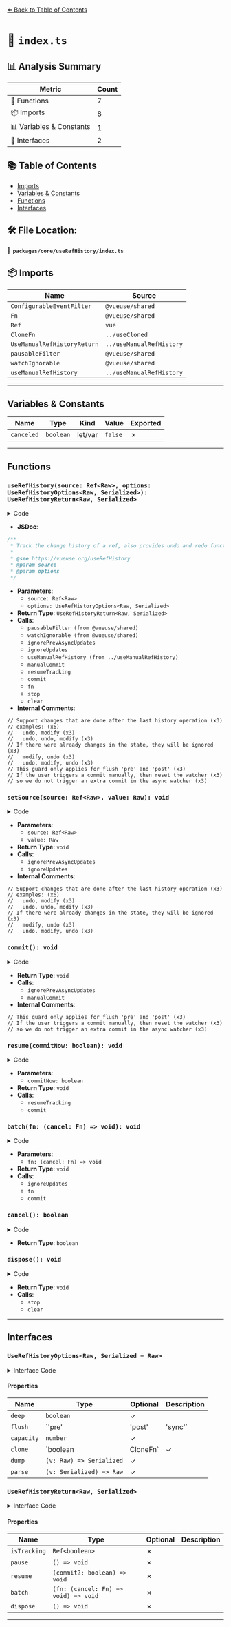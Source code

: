 [⬅️ Back to Table of Contents](../../../index.md)

# 📄 `index.ts`

## 📊 Analysis Summary

| Metric | Count |
|--------|-------|
| 🔧 Functions | 7 |
| 📦 Imports | 8 |
| 📊 Variables & Constants | 1 |
| 📐 Interfaces | 2 |

## 📚 Table of Contents

- [Imports](#imports)
- [Variables & Constants](#variables-constants)
- [Functions](#functions)
- [Interfaces](#interfaces)

## 🛠️ File Location:
📂 **`packages/core/useRefHistory/index.ts`**

## 📦 Imports

| Name | Source |
|------|--------|
| `ConfigurableEventFilter` | `@vueuse/shared` |
| `Fn` | `@vueuse/shared` |
| `Ref` | `vue` |
| `CloneFn` | `../useCloned` |
| `UseManualRefHistoryReturn` | `../useManualRefHistory` |
| `pausableFilter` | `@vueuse/shared` |
| `watchIgnorable` | `@vueuse/shared` |
| `useManualRefHistory` | `../useManualRefHistory` |


---

## Variables & Constants

| Name | Type | Kind | Value | Exported |
|------|------|------|-------|----------|
| `canceled` | `boolean` | let/var | `false` | ✗ |


---

## Functions

### `useRefHistory(source: Ref<Raw>, options: UseRefHistoryOptions<Raw, Serialized>): UseRefHistoryReturn<Raw, Serialized>`

<details><summary>Code</summary>

```ts
export function useRefHistory<Raw, Serialized = Raw>(
  source: Ref<Raw>,
  options: UseRefHistoryOptions<Raw, Serialized> = {},
): UseRefHistoryReturn<Raw, Serialized> {
  const {
    deep = false,
    flush = 'pre',
    eventFilter,
  } = options

  const {
    eventFilter: composedFilter,
    pause,
    resume: resumeTracking,
    isActive: isTracking,
  } = pausableFilter(eventFilter)

  const {
    ignoreUpdates,
    ignorePrevAsyncUpdates,
    stop,
  } = watchIgnorable(
    source,
    commit,
    { deep, flush, eventFilter: composedFilter },
  )

  function setSource(source: Ref<Raw>, value: Raw) {
    // Support changes that are done after the last history operation
    // examples:
    //   undo, modify
    //   undo, undo, modify
    // If there were already changes in the state, they will be ignored
    // examples:
    //   modify, undo
    //   undo, modify, undo
    ignorePrevAsyncUpdates()

    ignoreUpdates(() => {
      source.value = value
    })
  }

  const manualHistory = useManualRefHistory(source, { ...options, clone: options.clone || deep, setSource })

  const { clear, commit: manualCommit } = manualHistory

  function commit() {
    // This guard only applies for flush 'pre' and 'post'
    // If the user triggers a commit manually, then reset the watcher
    // so we do not trigger an extra commit in the async watcher
    ignorePrevAsyncUpdates()

    manualCommit()
  }

  function resume(commitNow?: boolean) {
    resumeTracking()
    if (commitNow)
      commit()
  }

  function batch(fn: (cancel: Fn) => void) {
    let canceled = false

    const cancel = () => canceled = true

    ignoreUpdates(() => {
      fn(cancel)
    })

    if (!canceled)
      commit()
  }

  function dispose() {
    stop()
    clear()
  }
  return {
    ...manualHistory,
    isTracking,
    pause,
    resume,
    commit,
    batch,
    dispose,
  }
}
```
</details>

- **JSDoc**:
```ts
/**
 * Track the change history of a ref, also provides undo and redo functionality.
 *
 * @see https://vueuse.org/useRefHistory
 * @param source
 * @param options
 */
```

- **Parameters**:
  - `source: Ref<Raw>`
  - `options: UseRefHistoryOptions<Raw, Serialized>`
- **Return Type**: `UseRefHistoryReturn<Raw, Serialized>`
- **Calls**:
  - `pausableFilter (from @vueuse/shared)`
  - `watchIgnorable (from @vueuse/shared)`
  - `ignorePrevAsyncUpdates`
  - `ignoreUpdates`
  - `useManualRefHistory (from ../useManualRefHistory)`
  - `manualCommit`
  - `resumeTracking`
  - `commit`
  - `fn`
  - `stop`
  - `clear`
- **Internal Comments**:
```
// Support changes that are done after the last history operation (x3)
// examples: (x6)
//   undo, modify (x3)
//   undo, undo, modify (x3)
// If there were already changes in the state, they will be ignored (x3)
//   modify, undo (x3)
//   undo, modify, undo (x3)
// This guard only applies for flush 'pre' and 'post' (x3)
// If the user triggers a commit manually, then reset the watcher (x3)
// so we do not trigger an extra commit in the async watcher (x3)
```

### `setSource(source: Ref<Raw>, value: Raw): void`

<details><summary>Code</summary>

```ts
function setSource(source: Ref<Raw>, value: Raw) {
    // Support changes that are done after the last history operation
    // examples:
    //   undo, modify
    //   undo, undo, modify
    // If there were already changes in the state, they will be ignored
    // examples:
    //   modify, undo
    //   undo, modify, undo
    ignorePrevAsyncUpdates()

    ignoreUpdates(() => {
      source.value = value
    })
  }
```
</details>

- **Parameters**:
  - `source: Ref<Raw>`
  - `value: Raw`
- **Return Type**: `void`
- **Calls**:
  - `ignorePrevAsyncUpdates`
  - `ignoreUpdates`
- **Internal Comments**:
```
// Support changes that are done after the last history operation (x3)
// examples: (x6)
//   undo, modify (x3)
//   undo, undo, modify (x3)
// If there were already changes in the state, they will be ignored (x3)
//   modify, undo (x3)
//   undo, modify, undo (x3)
```

### `commit(): void`

<details><summary>Code</summary>

```ts
function commit() {
    // This guard only applies for flush 'pre' and 'post'
    // If the user triggers a commit manually, then reset the watcher
    // so we do not trigger an extra commit in the async watcher
    ignorePrevAsyncUpdates()

    manualCommit()
  }
```
</details>

- **Return Type**: `void`
- **Calls**:
  - `ignorePrevAsyncUpdates`
  - `manualCommit`
- **Internal Comments**:
```
// This guard only applies for flush 'pre' and 'post' (x3)
// If the user triggers a commit manually, then reset the watcher (x3)
// so we do not trigger an extra commit in the async watcher (x3)
```

### `resume(commitNow: boolean): void`

<details><summary>Code</summary>

```ts
function resume(commitNow?: boolean) {
    resumeTracking()
    if (commitNow)
      commit()
  }
```
</details>

- **Parameters**:
  - `commitNow: boolean`
- **Return Type**: `void`
- **Calls**:
  - `resumeTracking`
  - `commit`
### `batch(fn: (cancel: Fn) => void): void`

<details><summary>Code</summary>

```ts
function batch(fn: (cancel: Fn) => void) {
    let canceled = false

    const cancel = () => canceled = true

    ignoreUpdates(() => {
      fn(cancel)
    })

    if (!canceled)
      commit()
  }
```
</details>

- **Parameters**:
  - `fn: (cancel: Fn) => void`
- **Return Type**: `void`
- **Calls**:
  - `ignoreUpdates`
  - `fn`
  - `commit`
### `cancel(): boolean`

<details><summary>Code</summary>

```ts
() => canceled = true
```
</details>

- **Return Type**: `boolean`
### `dispose(): void`

<details><summary>Code</summary>

```ts
function dispose() {
    stop()
    clear()
  }
```
</details>

- **Return Type**: `void`
- **Calls**:
  - `stop`
  - `clear`

---

## Interfaces

### `UseRefHistoryOptions<Raw, Serialized = Raw>`

<details><summary>Interface Code</summary>

```ts
export interface UseRefHistoryOptions<Raw, Serialized = Raw> extends ConfigurableEventFilter {
  /**
   * Watch for deep changes, default to false
   *
   * When set to true, it will also create clones for values store in the history
   *
   * @default false
   */
  deep?: boolean

  /**
   * The flush option allows for greater control over the timing of a history point, default to 'pre'
   *
   * Possible values: 'pre', 'post', 'sync'
   * It works in the same way as the flush option in watch and watch effect in vue reactivity
   *
   * @default 'pre'
   */
  flush?: 'pre' | 'post' | 'sync'

  /**
   * Maximum number of history to be kept. Default to unlimited.
   */
  capacity?: number

  /**
   * Clone when taking a snapshot, shortcut for dump: JSON.parse(JSON.stringify(value)).
   * Default to false
   *
   * @default false
   */
  clone?: boolean | CloneFn<Raw>
  /**
   * Serialize data into the history
   */
  dump?: (v: Raw) => Serialized
  /**
   * Deserialize data from the history
   */
  parse?: (v: Serialized) => Raw
}
```
</details>

#### Properties

| Name | Type | Optional | Description |
|------|------|----------|-------------|
| `deep` | `boolean` | ✓ |  |
| `flush` | `'pre' | 'post' | 'sync'` | ✓ |  |
| `capacity` | `number` | ✓ |  |
| `clone` | `boolean | CloneFn<Raw>` | ✓ |  |
| `dump` | `(v: Raw) => Serialized` | ✓ |  |
| `parse` | `(v: Serialized) => Raw` | ✓ |  |

### `UseRefHistoryReturn<Raw, Serialized>`

<details><summary>Interface Code</summary>

```ts
export interface UseRefHistoryReturn<Raw, Serialized> extends UseManualRefHistoryReturn<Raw, Serialized> {
  /**
   * A ref representing if the tracking is enabled
   */
  isTracking: Ref<boolean>

  /**
   * Pause change tracking
   */
  pause: () => void

  /**
   * Resume change tracking
   *
   * @param [commit] if true, a history record will be create after resuming
   */
  resume: (commit?: boolean) => void

  /**
   * A sugar for auto pause and auto resuming within a function scope
   *
   * @param fn
   */
  batch: (fn: (cancel: Fn) => void) => void

  /**
   * Clear the data and stop the watch
   */
  dispose: () => void
}
```
</details>

#### Properties

| Name | Type | Optional | Description |
|------|------|----------|-------------|
| `isTracking` | `Ref<boolean>` | ✗ |  |
| `pause` | `() => void` | ✗ |  |
| `resume` | `(commit?: boolean) => void` | ✗ |  |
| `batch` | `(fn: (cancel: Fn) => void) => void` | ✗ |  |
| `dispose` | `() => void` | ✗ |  |


---